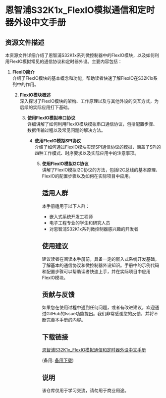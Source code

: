 # 恩智浦S32K1x_FlexIO模拟通信和定时器外设中文手册

## 资源文件描述

本资源文件详细介绍了恩智浦S32K1x系列微控制器中的FlexIO模块，以及如何利用FlexIO模拟常见的通信协议和定时器外设。主要内容包括：

1. **FlexIO简介**  
   介绍了FlexIO模块的基本概念和功能，帮助读者快速了解FlexIO在S32K1x系列中的作用。

   2. **FlexIO模块概述**  
      深入探讨了FlexIO模块的架构、工作原理以及与其他外设的交互方式，为后续的实际应用打下基础。

      3. **使用FlexIO模拟串口协议**  
         详细讲解了如何利用FlexIO模块模拟串口通信协议，包括配置步骤、数据传输过程以及常见问题的解决方法。

         4. **使用FlexIO模拟SPI协议**  
            介绍了如何通过FlexIO模块实现SPI通信协议的模拟，涵盖了SPI的四种工作模式、时序要求以及实际应用中的注意事项。

            5. **使用FlexIO模拟I2C协议**  
               讲解了FlexIO模拟I2C协议的方法，包括I2C总线的基本原理、FlexIO的配置步骤以及如何在实际项目中应用。

               ## 适用人群

               本手册适用于以下人群：

               - 嵌入式系统开发工程师
               - 电子工程专业的学生和研究人员
               - 对恩智浦S32K1x系列微控制器感兴趣的开发者

               ## 使用建议

               建议读者在阅读本手册前，具备一定的嵌入式系统开发基础，了解基本的通信协议和微控制器外设知识。手册中的示例代码和配置步骤可以帮助读者快速上手，并在实际项目中应用FlexIO模块。

               ## 贡献与反馈

               如果您在使用过程中遇到任何问题，或者有改进建议，欢迎通过GitHub的Issue功能提出。我们非常感谢您的反馈，并将不断完善本手册的内容。

               ## 下载链接
               [恩智浦S32K1x_FlexIO模拟通信和定时器外设中文手册](https://pan.quark.cn/s/fba64e4ecba4) 

               (备用: [备用下载](https://pan.baidu.com/s/1Fj_dJ5qzco8_dN7mqhSQxQ?pwd=1234))

               ## 说明

               该仓库仅用于学习交流，请勿用于商业用途。
